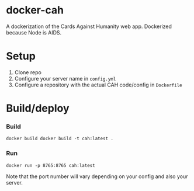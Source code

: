 # docker-cah
A dockerization of the Cards Against Humanity web app.  Dockerized because Node is AIDS.

# Setup

1. Clone repo
1. Configure your server name in `config.yml`
1. Configure a repository with the actual CAH code/config in `Dockerfile`

# Build/deploy

### Build

`docker build docker build -t cah:latest .`

### Run

`docker run -p 8765:8765 cah:latest`

Note that the port number will vary depending on your config and also your server.
